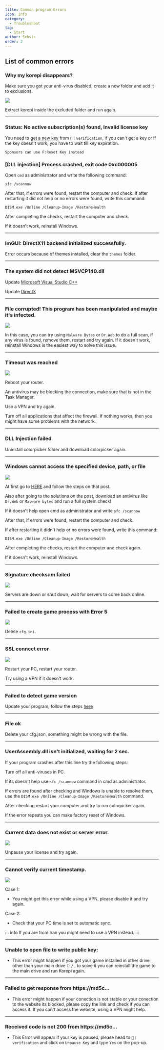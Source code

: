 ```yaml
---
title: Common program Errors
icon: info
category:
  - Troubleshoot
tag:
  - Start
author: Schvis
order: 2
---
```


## List of common errors

### Why my korepi disappears?

Make sure you got your anti-virus disabled, create a new folder and add it to exclusions.

![](/assets/images/docs/202312/virus.png)

Extract korepi inside the excluded folder and run again.

---
### Status: No active subscription(s) found, Invalid license key

You need to [get a new key](../guide/getkey.md) from `⁠🔐｜verification`, if you can't get a key or if the key doesn't work, you have to wait till key expiration.

`Sponsors can use F:Reset Key instead`

### [DLL injection]  Process crashed, exit code 0xc000005

Open `cmd` as administrator and write the following command:

`sfc /scannow`

After that, if errors were found, restart the computer and check.
If after restarting it did not help or no errors were found, write this command:

`DISM.exe /Online /Cleanup-Image /RestoreHealth`

After completing the checks, restart the computer and check.

If it doesn't work, reinstall Windows.

---
### ImGUI: DirectX11 backend initialized successfully.

Error occurs because of themes installed, clear the `themes` folder.

---
### The system did not detect MSVCP140.dll

Update [Microsoft Visual Studio C++](https://learn.microsoft.com/en-us/cpp/windows/latest-supported-vc-redist?view=msvc-170#visual-studio-2015-2017-2019-and-2022)

Update [DirectX](https://www.microsoft.com/en-us/download/details.aspx?id=35)

---
### File corrupted! This program has been manipulated and maybe it's infected.

![](/assets/images/docs/202312/virus2.png)

In this case, you can try using `Malware Bytes` or `Dr.Web` to do a full scan, if any virus is found, remove them, restart and try again. If it doesn't work, reinstall Windows is the easiest way to solve this issue.

---
### Timeout was reached

![](/assets/images/docs/202312/error1.png)

Reboot your router.

An antivirus may be blocking the connection, make sure that is not in the Task Manager.

Use a VPN and try again.

Turn off all applications that affect the firewall. If nothing works, then you might have some problems with the network.

---
### DLL Injection failed

Uninstall colorpicker folder and download colorpicker again.

---
### Windows cannot access the specified device, path, or file

![](/assets/images/docs/202312/error2.png)

At first go to [HERE](https://support.microsoft.com/en-us/topic/-windows-cannot-access-the-specified-device-path-or-file-error-when-you-try-to-install-update-or-start-a-program-or-file-46361133-47ed-6967-c13e-e75d3cc29657) and follow the steps on that post.

Also after going to the solutions on the post, download an antivirus like `Dr.Web` or `Malware bytes` and run a full system check!

If it doesn't help open cmd as administrator and write `sfc /scannow`

After that, if errors were found, restart the computer and check.

If after restarting it didn't help or no errors were found, write this command:

`DISM.exe /Online /Cleanup-Image /RestoreHealth`

After completing the checks, restart the computer and check again.

If it doesn't work, reinstall Windows.

---
### Signature checksum failed

![](/assets/images/docs/202312/checksum.png)

Servers are down or shut down, wait for servers to come back online.

---
### Failed to create game process with Error 5

![](/assets/images/docs/202312/error3.png)

Delete `cfg.ini`.

---
### SSL connect error

![](/assets/images/docs/202312/error4.png)

Restart your PC, restart your router.

Try using a VPN if it doesn't work.

---
### Failed to detect game version

Update your program, follow the steps [here](../start/download.md)

---
### File ok

Delete your cfg.json, something might be wrong with the file.

---
### UserAssembly.dll isn't initialized, waiting for 2 sec.

If your program crashes after this line try the following steps:

Turn off all anti-viruses in PC.

If its doesn't help use `sfc /scannow` command in cmd as administrator.

If errors are found after checking and Windows is unable to resolve them, use the `DISM.exe /Online /Cleanup-Image /RestoreHealth` command. 

After checking restart your computer and try to run colorpicker again.

If the error repeats you can make factory reset of Windows.

---
### Current data does not exist or server error.

![](/assets/images/docs/202312/error.png)

Unpause your license and try again.

---
### Cannot verify current timestamp.

![](/assets/images/docs/202402/timestamp.png)

Case 1:
- You might get this error while using a VPN, please disable it and try again.

Case 2:
- Check that your PC time is set to automatic sync.

::: info If you are from Iran you might need to use a VPN instead.
:::

---
### Unable to open file to write public key:

- This error might happen if you got your game installed in other drive other than your main drive `C:/` , to solve it you can reinstall the game to the main drive and run Korepi again.

---
### Failed to get response from https://md5c...

- This error might happen if your conection is not stable or your conection to the website its blocked, please copy the link and check if you can access it. If you can't access the website, using a VPN might help.

---
### Received code is not 200 from https://md5c...

- This Error will appear if your key is paused, please head to `🔐｜verification` and click on `Unpause Key` and type `Yes` on the pop-up.